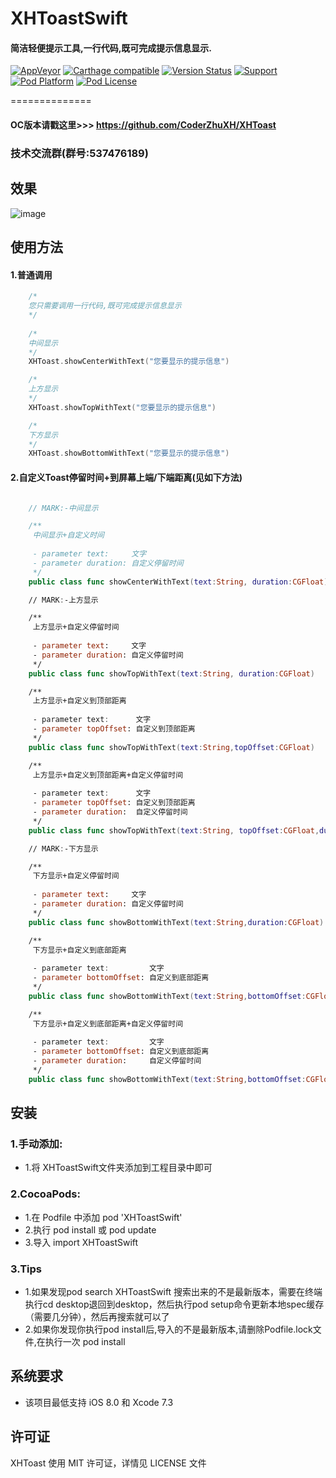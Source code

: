 # XHToastSwift
#### 简洁轻便提示工具,一行代码,既可完成提示信息显示.

[![AppVeyor](https://img.shields.io/appveyor/ci/gruntjs/grunt.svg?maxAge=2592000)](https://github.com/CoderZhuXH/XHToastSwift)
[![Carthage compatible](https://img.shields.io/badge/Carthage-compatible-4BC51D.svg?style=flat)](https://github.com/CoderZhuXH/XHToastSwift)
[![Version Status](https://img.shields.io/cocoapods/v/XHToastSwift.svg?style=flat)](http://cocoadocs.org/docsets/XHToastSwift)
[![Support](https://img.shields.io/badge/support-iOS%207%2B-brightgreen.svg)](https://github.com/CoderZhuXH/XHToastSwift)
[![Pod Platform](https://img.shields.io/cocoapods/p/XHToastSwift.svg?style=flat)](http://cocoadocs.org/docsets/XHToastSwift)
[![Pod License](https://img.shields.io/cocoapods/l/XHToastSwift.svg?style=flat)](https://github.com/CoderZhuXH/XHToastSwift/blob/master/LICENSE)

==============

#### OC版本请戳这里>>> https://github.com/CoderZhuXH/XHToast
### 技术交流群(群号:537476189)

## 效果
![image](https://github.com/CoderZhuXH/XHToastSwift/blob/master/DEMO.gif)

## 使用方法
#### 1.普通调用
```swift
    /*
    您只需要调用一行代码,既可完成提示信息显示
    */
 
    /*
    中间显示
    */
    XHToast.showCenterWithText("您要显示的提示信息")

    /*
    上方显示
    */
    XHToast.showTopWithText("您要显示的提示信息")

    /*
    下方显示
    */
    XHToast.showBottomWithText("您要显示的提示信息")

```
#### 2.自定义Toast停留时间+到屏幕上端/下端距离(见如下方法)
```swift

    // MARK:-中间显示

    /**
     中间显示+自定义时间
     
     - parameter text:     文字
     - parameter duration: 自定义停留时间
     */
    public class func showCenterWithText(text:String, duration:CGFloat)

    // MARK:-上方显示

    /**
     上方显示+自定义停留时间
     
     - parameter text:     文字
     - parameter duration: 自定义停留时间
     */
    public class func showTopWithText(text:String, duration:CGFloat)

    /**
     上方显示+自定义到顶部距离
     
     - parameter text:      文字
     - parameter topOffset: 自定义到顶部距离
     */
    public class func showTopWithText(text:String,topOffset:CGFloat)

    /**
     上方显示+自定义到顶部距离+自定义停留时间
     
     - parameter text:      文字
     - parameter topOffset: 自定义到顶部距离
     - parameter duration:  自定义停留时间
     */
    public class func showTopWithText(text:String, topOffset:CGFloat,duration:CGFloat)

    // MARK:-下方显示

    /**
     下方显示+自定义停留时间
     
     - parameter text:     文字
     - parameter duration: 自定义停留时间
     */
    public class func showBottomWithText(text:String,duration:CGFloat)

    /**
     下方显示+自定义到底部距离
     
     - parameter text:         文字
     - parameter bottomOffset: 自定义到底部距离
     */
    public class func showBottomWithText(text:String,bottomOffset:CGFloat)

    /**
     下方显示+自定义到底部距离+自定义停留时间
     
     - parameter text:         文字
     - parameter bottomOffset: 自定义到底部距离
     - parameter duration:     自定义停留时间
     */
    public class func showBottomWithText(text:String,bottomOffset:CGFloat,duration:CGFloat)

```

##  安装
### 1.手动添加:<br>
*   1.将 XHToastSwift文件夹添加到工程目录中即可<br>

### 2.CocoaPods:<br>
*   1.在 Podfile 中添加 pod 'XHToastSwift'<br>
*   2.执行 pod install 或 pod update<br>
*   3.导入 import XHToastSwift

### 3.Tips
*   1.如果发现pod search XHToastSwift 搜索出来的不是最新版本，需要在终端执行cd desktop退回到desktop，然后执行pod setup命令更新本地spec缓存（需要几分钟），然后再搜索就可以了
*   2.如果你发现你执行pod install后,导入的不是最新版本,请删除Podfile.lock文件,在执行一次 pod install

##  系统要求
*   该项目最低支持 iOS 8.0 和 Xcode 7.3

##  许可证
XHToast 使用 MIT 许可证，详情见 LICENSE 文件